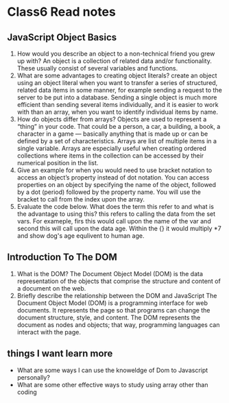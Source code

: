 # Class6 Read notes
## JavaScript Object Basics
1. How would you describe an object to a non-technical friend you grew up with?
An object is a collection of related data and/or functionality. These usually consist of several variables and functions. 
2. What are some advantages to creating object literals?
create an object using an object literal when you want to transfer a series of structured, related data items in some manner, for example sending a request to the server to be put into a database. Sending a single object is much more efficient than sending several items individually, and it is easier to work with than an array, when you want to identify individual items by name.
3. How do objects differ from arrays?
Objects are used to represent a “thing” in your code. That could be a person, a car, a building, a book, a character in a game — basically anything that is made up or can be defined by a set of characteristics. Arrays are list of multiple items in a single variable. Arrays are especially useful when creating ordered collections where items in the collection can be accessed by their numerical position in the list. 
4. Give an example for when you would need to use bracket notation to access an object’s property instead of dot notation.
You can access properties on an object by specifying the name of the object, followed by a dot (period) followed by the property name. You will use the bracket to call from the index upon the array.
5. Evaluate the code below. What does the term this refer to and what is the advantage to using this? this refers to calling the data from the set vars. For exameple, firs this would call upon the name of the var and second this will call upon the data age. Within the {} it would multiply *7 and show dog's age equlivent to human age.
## Introduction To The DOM
1. What is the DOM?
The Document Object Model (DOM) is the data representation of the objects that comprise the structure and content of a document on the web. 
2. Briefly describe the relationship between the DOM and JavaScript
The Document Object Model (DOM) is a programming interface for web documents. It represents the page so that programs can change the document structure, style, and content. The DOM represents the document as nodes and objects; that way, programming languages can interact with the page.
## things I want learn more
- What are some ways I can use the knoweldge of Dom to Javascript personally? 
- What are some other effective ways to study using array other than coding
